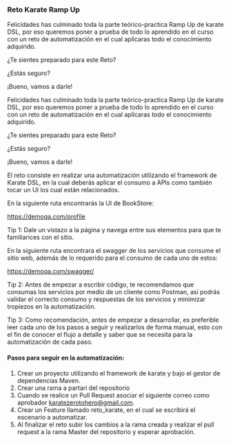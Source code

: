 ### Reto Karate Ramp Up

Felicidades has culminado toda la parte teórico-practica Ramp Up de karate DSL, por eso queremos poner a prueba de todo lo aprendido en el curso con un reto de automatización en el cual aplicaras todo el conocimiento adquirido.

¿Te sientes preparado para este Reto?

¿Estás seguro?

¡Bueno, vamos a darle!

Felicidades has culminado toda la parte teórico-practica Ramp Up de karate DSL, por eso queremos poner a prueba de todo lo aprendido en el curso con un reto de automatización en el cual aplicaras todo el conocimiento adquirido. 

¿Te sientes preparado para este Reto?

¿Estás seguro?

¡Bueno, vamos a darle!

El reto consiste en realizar una automatización utilizando el framework de Karate DSL, en la cual deberás aplicar el consumo a APIs como también tocar un UI los cual están relacionados. 

En la siguiente ruta encontrarás la UI de BookStore:

https://demoqa.com/profile 

Tip 1: Dale un vistazo a la página y navega entre sus elementos para que te familiarices con el sitio. 

En la siguiente ruta encontrara el swagger de los servicios que consume el sitio web, además de lo requerido para el consumo de cada uno de estos: 

https://demoqa.com/swagger/ 

Tip 2: Antes de empezar a escribir código, te recomendamos que consumas los servicios por medio de un cliente como  Postman, así podrás validar el correcto consumo y respuestas de los servicios y minimizar  tropiezos en la automatización.

Tip 3: Como recomendación, antes de empezar a desarrollar, es preferible leer cada uno de los pasos a seguir y realizarlos de forma manual, esto con el fin de conocer el flujo a detalle y saber que se necesita para la automatización de cada paso.

#### Pasos para seguir en la automatización:

1. Crear un proyecto utilizando el framework de karate y bajo el gestor de dependencias Maven.
2. Crear una rama a partari del repositorio
3. Cuando se realice un Pull Request asociar el siguiente correo como aprobador karatezerotohero@gmail.com.
4. Crear un Feature llamado reto_karate, en el cual se escribirá el escenario a automatizar.
5. Al finalizar el reto subir los cambios a la rama creada y realizar el pull request a la rama Master del repositorio y esperar aprobación.